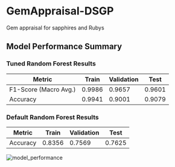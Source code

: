 # GemAppraisal-DSGP
Gem appraisal for sapphires and Rubys

## Model Performance Summary

### Tuned Random Forest Results
| Metric                | Train     | Validation | Test     |
|-----------------------|-----------|------------|----------|
| F1-Score (Macro Avg.) | 0.9986    | 0.9657     | 0.9601   |
| Accuracy              | 0.9941    | 0.9001     | 0.9079   |

### Default Random Forest Results
| Metric   | Train     | Validation | Test     |
|----------|-----------|------------|----------|
| Accuracy | 0.8356    | 0.7569     | 0.7625   |



![model_performance](https://github.com/user-attachments/assets/6b91906f-f219-4fce-9dd7-168057f761c9)
